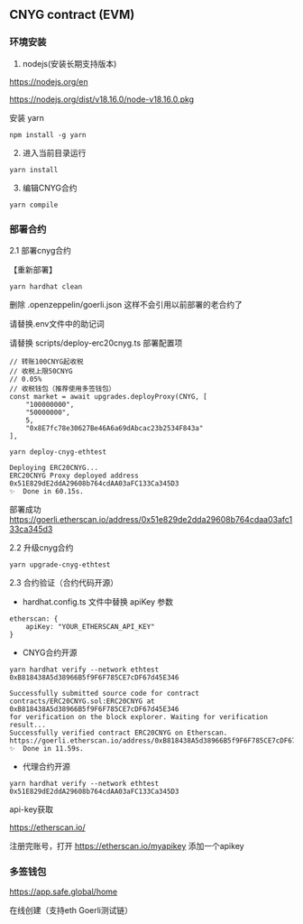 
## CNYG contract (EVM)

### 环境安装

1. nodejs(安装长期支持版本)

https://nodejs.org/en

https://nodejs.org/dist/v18.16.0/node-v18.16.0.pkg

安装 yarn

```
npm install -g yarn
```

2. 进入当前目录运行

```
yarn install
```

3. 编辑CNYG合约

```
yarn compile
```

### 部署合约

2.1 部署cnyg合约

【重新部署】

```
yarn hardhat clean
```

删除 .openzeppelin/goerli.json 这样不会引用以前部署的老合约了

请替换.env文件中的助记词

请替换 scripts/deploy-erc20cnyg.ts 部署配置项

```
// 转账100CNYG起收税 
// 收税上限50CNYG 
// 0.05% 
// 收税钱包（推荐使用多签钱包）
const market = await upgrades.deployProxy(CNYG, [
    "100000000", 
    "50000000", 
    5, 
    "0x8E7fc78e30627Be46A6a69dAbcac23b2534F843a"
],
```

```
yarn deploy-cnyg-ethtest

Deploying ERC20CNYG...
ERC20CNYG Proxy deployed address 0x51E829dE2ddA29608b764cdAA03aFC133Ca345D3
✨  Done in 60.15s.
```

部署成功 https://goerli.etherscan.io/address/0x51e829de2dda29608b764cdaa03afc133ca345d3


2.2 升级cnyg合约

```
yarn upgrade-cnyg-ethtest
```

2.3 合约验证（合约代码开源）

* hardhat.config.ts 文件中替换 apiKey 参数

```
etherscan: {
    apiKey: "YOUR_ETHERSCAN_API_KEY"
}
```

* CNYG合约开源

```
yarn hardhat verify --network ethtest 0xB818438A5d38966B5f9F6F785CE7cDF67d45E346

Successfully submitted source code for contract
contracts/ERC20CNYG.sol:ERC20CNYG at 0xB818438A5d38966B5f9F6F785CE7cDF67d45E346
for verification on the block explorer. Waiting for verification result...
Successfully verified contract ERC20CNYG on Etherscan.
https://goerli.etherscan.io/address/0xB818438A5d38966B5f9F6F785CE7cDF67d45E346#code
✨  Done in 11.59s.
```

* 代理合约开源

```
yarn hardhat verify --network ethtest 0x51E829dE2ddA29608b764cdAA03aFC133Ca345D3
```

api-key获取

https://etherscan.io/

注册完账号，打开 https://etherscan.io/myapikey 添加一个apikey

### 多签钱包

https://app.safe.global/home

在线创建（支持eth Goerli测试链）

